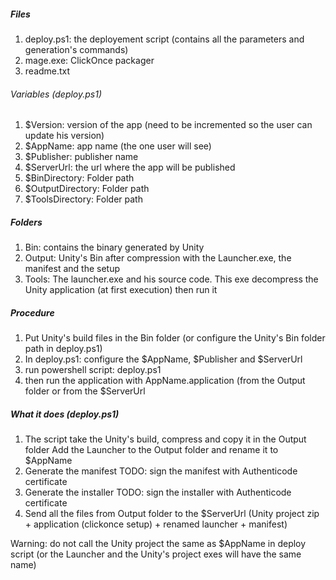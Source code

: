 
##### Files #####
1) deploy.ps1: the deployement script (contains all the parameters and generation's commands)
2) mage.exe: ClickOnce packager
3) readme.txt

###### Variables (deploy.ps1) ######
1) $Version: version of the app (need to be incremented so the user can update his version)
2) $AppName: app name (the one user will see)
3) $Publisher: publisher name
4) $ServerUrl: the url where the app will be published
5) $BinDirectory: Folder path
6) $OutputDirectory: Folder path
7) $ToolsDirectory: Folder path

##### Folders #####
1) Bin: contains the binary generated by Unity
2) Output: Unity's Bin after compression with the Launcher.exe, the manifest and the setup
3) Tools: The launcher.exe and his source code. This exe decompress the Unity application (at first execution) then run it

##### Procedure #####
1) Put Unity's build files in the Bin folder (or configure the Unity's Bin folder path in deploy.ps1)
2) In deploy.ps1: configure the $AppName, $Publisher and $ServerUrl
3) run powershell script: deploy.ps1 
4) then run the application with AppName.application (from the Output folder or from the $ServerUrl

##### What it does (deploy.ps1) #####
1) The script take the Unity's build, compress and copy it in the Output folder
	Add the Launcher to the Output folder and rename it to $AppName
2) Generate the manifest
	TODO: sign the manifest with Authenticode certificate
3) Generate the installer
	TODO: sign the installer with Authenticode certificate
4) Send all the files from Output folder to the $ServerUrl
	(Unity project zip + application (clickonce setup) + renamed launcher + manifest)
	
Warning: do not call the Unity project the same as $AppName in deploy script (or the Launcher and the Unity's project exes will have the same name)
